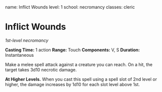name: Inflict Wounds
level: 1
school: necromancy
classes: cleric

# Inflict Wounds
_1st-level necromancy_

**Casting Time:** 1 action
**Range:** Touch
**Components:** V, S
**Duration:** Instantaneous

Make a melee spell attack against a creature you can reach. On a hit, the target takes 3d10 necrotic damage.

**At Higher Levels.** When you cast this spell using a spell slot of 2nd level or higher, the damage increases by 1d10 for each slot level above 1st.
